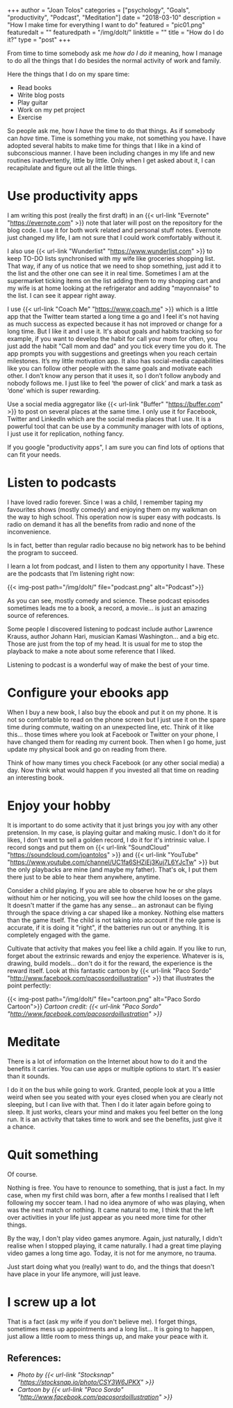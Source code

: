 +++
author = "Joan Tolos"
categories = ["psychology", "Goals", "productivity", "Podcast", "Meditation"]
date = "2018-03-10"
description = "How I make time for everything I want to do"
featured = "pic01.png"
featuredalt = ""
featuredpath = "/img/doIt/"
linktitle = ""
title = "How do I do it?"
type = "post"
+++

From time to time somebody ask me *_how do I do it_* meaning, how I manage to do all the things that I do besides the normal activity of work and family.

Here the things that I do on my spare time:

* Read books
* Write blog posts
* Play guitar
* Work on my pet project
* Exercise

So people ask me, how I _have_ the time to do that things. As if somebody can _have_ time. Time is something you make, not something you have. I have adopted several habits to make time for things that I like in a kind of subconscious manner. I have been including changes in my life and new routines inadvertently, little by little. Only when I get asked about it, I can recapitulate and figure out all the little things.

# Use productivity apps

I am writing this post (really the first draft) in an {{< url-link "Evernote" "https://evernote.com" >}} note that later will post on the repository for the blog code. I use it for both work related and personal stuff notes. Evernote just changed my life, I am not sure that I could work comfortably without it.

I also use {{< url-link "Wunderlist" "https://www.wunderlist.com" >}} to keep TO-DO lists synchronised with my wife like groceries shopping list. That way, if any of us notice that we need to shop something, just add it to the list and the other one can see it in real time. Sometimes I am at the supermarket ticking items on the list adding them to my shopping cart and my wife is at home looking at the refrigerator and adding "mayonnaise" to the list. I can see it appear right away.

I use {{< url-link "Coach Me" "https://www.coach.me" >}} which is a little app that the Twitter team started a long time a go and I feel it's not having as much success as expected because it has not improved or change for a long time. But I like it and I use it.
It's about goals and habits tracking so for example, if you want to develop the habit for call your mom for often, you just add the habit "Call mom and dad" and you tick every time you do it. The app prompts you with suggestions and greetings when you reach certain milestones. It’s my little motivation app. It also has social-media capabilities like you can follow other people with the same goals and motivate each other. I don’t know any person that it uses it, so I don’t follow anybody and nobody follows me. I just like to feel ‘the power of click’ and mark a task as ‘done’ which is super rewarding.

Use a social media aggregator like {{< url-link "Buffer" "https://buffer.com" >}} to post on several places at the same time. I only use it for Facebook, Twitter and LinkedIn which are the social media places that I use. It is a powerful tool that can be use by a community manager with lots of options, I just use it for replication, nothing fancy.

If you google "productivity apps", I am sure you can find lots of options that can fit your needs.

# Listen to podcasts

I have loved radio forever. Since I was a child, I remember taping my favourites shows (mostly comedy) and enjoying them on my walkman on the way to high school. This operation now is super easy with podcasts. Is radio on demand it has all the benefits from radio and none of the inconvenience.

Is in fact, better than regular radio because no big network has to be behind the program to succeed.

I learn a lot from podcast, and I listen to them any opportunity I have. These are the podcasts that I’m listening right now:

{{< img-post path="/img/doIt/" file="podcast.png" alt="Podcast">}}

As you can see, mostly comedy and science. These podcast episodes sometimes leads me to a book, a record, a movie... is just an amazing source of references.

Some people I discovered listening to podcast include author Lawrence Krauss, author Johann Hari, musician Kamasi Washington... and a big etc. Those are just from the top of my head. It is usual for me to stop the playback to make a note about some reference that I liked.

Listening to podcast is a wonderful way of make the best of your time.

# Configure your ebooks app

When I buy a new book, I also buy the ebook and put it on my phone. It is not so comfortable to read on the phone screen but I just use it on the spare time during commute, waiting on an unexpected line, etc. Think of it like this... those times where you look at Facebook or Twitter on your phone, I have changed them for reading my current book. Then when I go home, just update my physical book and go on reading from there.

Think of how many times you check Facebook (or any other social media) a day. Now think what would happen if you invested all that time on reading an interesting book.

# Enjoy your hobby

It is important to do some activity that it just brings you joy with any other pretension. In my case, is playing guitar and making music. I don't do it for likes, I don't want to sell a golden record, I do it for it's intrinsic value. I record songs and put them on {{< url-link "SoundCloud" "https://soundcloud.com/joantolos" >}} and {{< url-link "YouTube" "https://www.youtube.com/channel/UC1fa6SHZiEj3Kuj7L6YJcTw" >}} but the only playbacks are mine (and maybe my father). That's ok, I put them there just to be able to hear them anywhere, anytime.

Consider a child playing. If you are able to observe how he or she plays without him or her noticing, you will see how the child looses on the game. It doesn't matter if the game has any sense... an astronaut can be flying through the space driving a car shaped like a monkey. Nothing else matters than the game itself. The child is not taking into account if the role game is accurate, if it is doing it "right", if the batteries run out or anything. It is completely engaged with the game.

Cultivate that activity that makes you feel like a child again. If you like to run, forget about the extrinsic rewards and enjoy the experience. Whatever is is, drawing, build models... don't do it for the reward, the experience is the reward itself. Look at this fantastic cartoon by {{< url-link "Paco Sordo" "http://www.facebook.com/pacosordoillustration" >}} that illustrates the point perfectly:

{{< img-post path="/img/doIt/" file="cartoon.png" alt="Paco Sordo Cartoon">}}
_Cartoon credit: {{< url-link "Paco Sordo" "http://www.facebook.com/pacosordoillustration" >}}_

# Meditate

There is a lot of information on the Internet about how to do it and the benefits it carries. You can use apps or multiple options to start. It's easier than it sounds.

I do it on the bus while going to work. Granted, people look at you a little weird when see you seated with your eyes closed when you are clearly not sleeping, but I can live with that. Then I do it later again before going to sleep. It just works, clears your mind and makes you feel better on the long run. It is an activity that takes time to work and see the benefits, just give it a chance.

# Quit something

Of course.

Nothing is free. You have to renounce to something, that is just a fact. In my case, when my first child was born, after a few months I realised that I left following my soccer team. I had no idea anymore of who was playing, when was the next match or nothing. It came natural to me, I think that the left over activities in your life just appear as you need more time for other things.

By the way, I don't play video games anymore. Again, just naturally, I didn't realise when I stopped playing, it came naturally. I had a great time playing video games a long time ago. Today, it is not for me anymore, no trauma.

Just start doing what you (really) want to do, and the things that doesn't have place in your life anymore, will just leave.

# I screw up a lot

That is a fact (ask my wife if you don't believe me).
I forget things, sometimes mess up appointments and a long list... It is going to happen, just allow a little room to mess things up, and make your peace with it.

## References:

* _Photo by {{< url-link "Stocksnap" "https://stocksnap.io/photo/CSY3W6JPKX" >}}_
* _Cartoon by {{< url-link "Paco Sordo" "http://www.facebook.com/pacosordoillustration" >}}_
